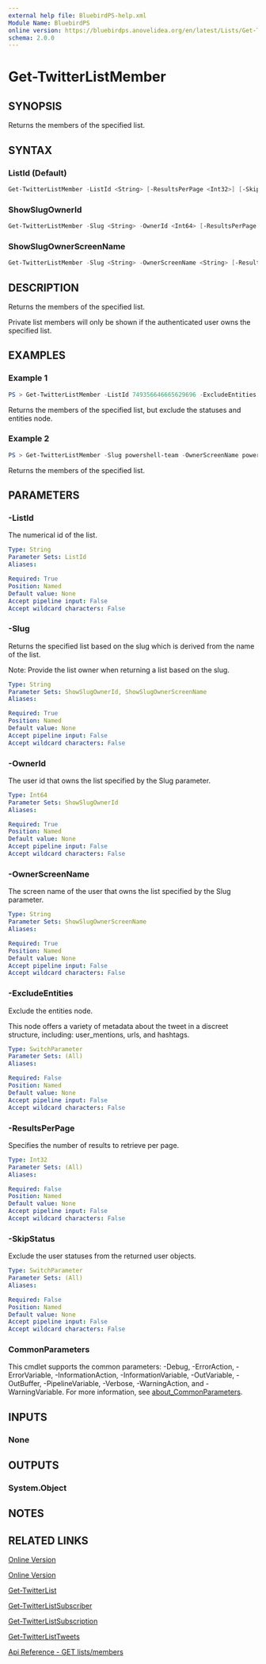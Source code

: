 ```yaml
---
external help file: BluebirdPS-help.xml
Module Name: BluebirdPS
online version: https://bluebirdps.anovelidea.org/en/latest/Lists/Get-TwitterListMember
schema: 2.0.0
---
```


# Get-TwitterListMember

## SYNOPSIS

Returns the members of the specified list.

## SYNTAX

### ListId (Default)

```powershell
Get-TwitterListMember -ListId <String> [-ResultsPerPage <Int32>] [-SkipStatus] [-ExcludeEntities] [<CommonParameters>]
```

### ShowSlugOwnerId

```powershell
Get-TwitterListMember -Slug <String> -OwnerId <Int64> [-ResultsPerPage <Int32>] [-SkipStatus] [-ExcludeEntities] [<CommonParameters>]
```

### ShowSlugOwnerScreenName

```powershell
Get-TwitterListMember -Slug <String> -OwnerScreenName <String> [-ResultsPerPage <Int32>] [-SkipStatus] [-ExcludeEntities] [<CommonParameters>]
```

## DESCRIPTION

Returns the members of the specified list.

Private list members will only be shown if the authenticated user owns the specified list.

## EXAMPLES

### Example 1

```powershell
PS > Get-TwitterListMember -ListId 749356646665629696 -ExcludeEntities -SkipStatus
```

Returns the members of the specified list, but exclude the statuses and entities node.

### Example 2

```powershell
PS > Get-TwitterListMember -Slug powershell-team -OwnerScreenName powershell_team
```

Returns the members of the specified list.

## PARAMETERS

### -ListId

The numerical id of the list.

```yaml
Type: String
Parameter Sets: ListId
Aliases:

Required: True
Position: Named
Default value: None
Accept pipeline input: False
Accept wildcard characters: False
```

### -Slug

Returns the specified list based on the slug which is derived from the name of the list.

Note: Provide the list owner when returning a list based on the slug.

```yaml
Type: String
Parameter Sets: ShowSlugOwnerId, ShowSlugOwnerScreenName
Aliases:

Required: True
Position: Named
Default value: None
Accept pipeline input: False
Accept wildcard characters: False
```

### -OwnerId

The user id that owns the list specified by the Slug parameter.

```yaml
Type: Int64
Parameter Sets: ShowSlugOwnerId
Aliases:

Required: True
Position: Named
Default value: None
Accept pipeline input: False
Accept wildcard characters: False
```

### -OwnerScreenName

The screen name of the user that owns the list specified by the Slug parameter.

```yaml
Type: String
Parameter Sets: ShowSlugOwnerScreenName
Aliases:

Required: True
Position: Named
Default value: None
Accept pipeline input: False
Accept wildcard characters: False
```

### -ExcludeEntities

Exclude the entities node.

This node offers a variety of metadata about the tweet in a discreet structure, including: user_mentions, urls, and hashtags.

```yaml
Type: SwitchParameter
Parameter Sets: (All)
Aliases:

Required: False
Position: Named
Default value: None
Accept pipeline input: False
Accept wildcard characters: False
```

### -ResultsPerPage

Specifies the number of results to retrieve per page.

```yaml
Type: Int32
Parameter Sets: (All)
Aliases:

Required: False
Position: Named
Default value: None
Accept pipeline input: False
Accept wildcard characters: False
```

### -SkipStatus

Exclude the user statuses from the returned user objects.

```yaml
Type: SwitchParameter
Parameter Sets: (All)
Aliases:

Required: False
Position: Named
Default value: None
Accept pipeline input: False
Accept wildcard characters: False
```

### CommonParameters

This cmdlet supports the common parameters: -Debug, -ErrorAction, -ErrorVariable, -InformationAction, -InformationVariable, -OutVariable, -OutBuffer, -PipelineVariable, -Verbose, -WarningAction, and -WarningVariable. For more information, see [about_CommonParameters](http://go.microsoft.com/fwlink/?LinkID=113216).

## INPUTS

### None

## OUTPUTS

### System.Object

## NOTES

## RELATED LINKS

[Online Version](https://bluebirdps.anovelidea.org/en/latest/Lists/Get-TwitterListMember)

[Online Version](https://bluebirdps.anovelidea.org/en/latest/Lists/Get-TwitterListByOwner)

[Get-TwitterList](https://bluebirdps.anovelidea.org/en/latest/Lists/Get-TwitterList)

[Get-TwitterListSubscriber](https://bluebirdps.anovelidea.org/en/latest/Lists/Get-TwitterListSubscriber)

[Get-TwitterListSubscription](https://bluebirdps.anovelidea.org/en/latest/Lists/Get-TwitterListSubscription)

[Get-TwitterListTweets](https://bluebirdps.anovelidea.org/en/latest/Lists/Get-TwitterListTweets)

[Api Reference - GET lists/members](https://developer.twitter.com/en/docs/twitter-api/v1/accounts-and-users/create-manage-lists/api-reference/get-lists-members)
